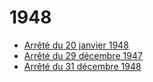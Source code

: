 # 1948

- [Arrêté du 20 janvier 1948](arrete-du-20-janvier-1948)
- [Arrêté du 29 décembre 1947](arrete-du-29-decembre-1947)
- [Arrêté du 31 décembre 1948](arrete-du-31-decembre-1948)
